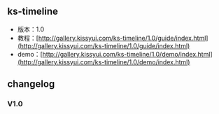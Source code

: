 ## ks-timeline

* 版本：1.0
* 教程：[http://gallery.kissyui.com/ks-timeline/1.0/guide/index.html](http://gallery.kissyui.com/ks-timeline/1.0/guide/index.html)
* demo：[http://gallery.kissyui.com/ks-timeline/1.0/demo/index.html](http://gallery.kissyui.com/ks-timeline/1.0/demo/index.html)

## changelog

### V1.0


